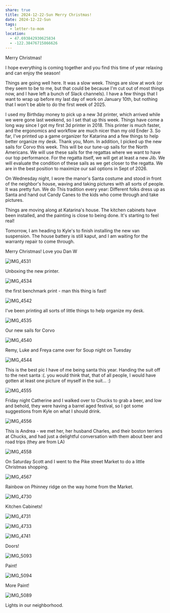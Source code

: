 ```yaml
---
share: true
title: 2024-12-22-Sun Merry Christmas!
date: 2024-12-22-Sun
tags:
  - letter-to-mom
location:
  - 47.693842930625834
  - -122.38476715866626
---
```

Merry Christmas!  

I hope everything is coming together and you find this time of year relaxing and can enjoy the season!

Things are going well here. It was a slow week. Things are slow at work (or they seem to be to me, but that could be because I'm cut out of most things now, and I have left a bunch of Slack channels). I have a few things that I want to wrap up before my last day of work on January 10th, but nothing that I won't be able to do the first week of 2025.

I used my Birthday money to pick up a new 3d printer, which arrived while we were gone last weekend, so I set that up this week. Things have come a long way since I got my first 3d printer in 2018.  This printer is much faster, and the ergonomics and workflow are much nicer than my old Ender 3.     So far, I've printed up a game organizer for Katarina and a few things to help better organize my desk.   Thank you, Mom.   In addition, I picked up the new sails for Corvo this week.  This will be our tune-up sails for the North Americans.  We will use these sails for the regattas where we want to have our top performance.     For the regatta itself, we will get at least a new Jib.  We will evaluate the condition of these sails as we get closer to the regatta. We are in the best position to maximize our sail options in Sept of 2026.

On Wednesday night, I wore the manor's Santa costume and stood in front of the neighbor's house, waving and taking pictures with all sorts of people. It was pretty fun. We do This tradition every year: Different folks dress up as Santa and hand out Candy Canes to the kids who come through and take pictures.

Things are moving along at Katarina's house.  The kitchen cabinets have been installed, and the painting is close to being done.   It's starting to feel real!

Tomorrow, I am heading to Kyle's to finish installing the new van suspension. The house battery is still kaput, and I am waiting for the warranty repair to come through.  

Merry Christmas!
Love you
Dan W



![IMG_4531](../attachments/IMG_4531.png)

Unboxing the new printer.

![IMG_4534](../attachments/IMG_4534.png)

the first benchmark print - man this thing is fast!

![IMG_4542](../attachments/IMG_4542.png)

I've been printing all sorts of little things to help organize my desk.

![IMG_4535](../attachments/IMG_4535.png)

Our new sails for Corvo

![IMG_4540](../attachments/IMG_4540.png)

Remy, Luke and Freya came over for Soup night on Tuesday

![IMG_4544](../attachments/IMG_4544.png)

This is the best pic I have of me being santa this year.  Handing the suit off to the next santa :(. you would think that, that of all people, I would have gotten at least one picture of myself in the suit... :) 


![IMG_4555](../attachments/IMG_4555.png)

Friday night Catherine and I walked over to Chucks to grab a beer, and low and behold, they were having a barrel aged festival, so I got some suggestions from Kyle on what I should drink.

![IMG_4556](../attachments/IMG_4556.png)

This is Andrea - we met her, her husband Charles, and their boston terriers at Chucks, and had just a delightful conversation with them about beer and road trips (they are from LA)

![IMG_4558](../attachments/IMG_4558.png)

On Saturday Scott and I went to the Pike street Market to do a little Christmas shopping.

![IMG_4567](../attachments/IMG_4567.png)

Rainbow on Phinney ridge on the way home from the Market.

![IMG_4730](../attachments/IMG_4730.png)

Kitchen Cabinets!

![IMG_4731](../attachments/IMG_4731.png)

![IMG_4733](../attachments/IMG_4733.png)

![IMG_4741](../attachments/IMG_4741.png)

Doors!



![IMG_5093](../attachments/IMG_5093.png)

Paint!

![IMG_5094](../attachments/IMG_5094.png)

More Paint!

![IMG_5089](../attachments/IMG_5089.png)

Lights in our neighborhood.